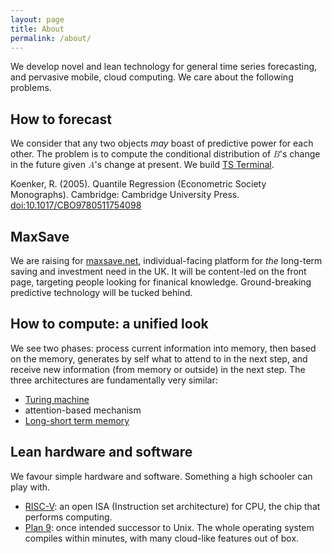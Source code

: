 ```yaml
---
layout: page
title: About
permalink: /about/
---
```


We develop novel and lean technology for general time series forecasting, and pervasive mobile, cloud computing. We care about the following problems.

## How to forecast
We consider that any two objects _may_ boast of predictive power for each other. The problem is to compute the conditional distribution of <math><mi>B</mi></math>'s change in the future given <math><mi>A</mi></math>'s change at present. We build [TS Terminal](https://tsterm.com).

Koenker, R. (2005). Quantile Regression (Econometric Society Monographs). Cambridge: Cambridge University Press. [doi:10.1017/CBO9780511754098](https://www.cambridge.org/core/books/quantile-regression/C18AE7BCF3EC43C16937390D44A328B1)

## MaxSave
We are raising for [maxsave.net](https://maxsave.net), individual-facing platform for *the* long-term saving and investment need in the UK. It will be content-led on the front page, targeting people looking for finanical knowledge. Ground-breaking predictive technology will be tucked behind.

## How to compute: a unified look
We see two phases: process current information into memory, then based on the memory, generates by self what to attend to in the next step, and receive new information (from memory or outside) in the next step. The three architectures are fundamentally very similar:

* [Turing machine](https://en.wikipedia.org/wiki/Turing_machine)
* attention-based mechanism
* [Long-short term memory](https://en.wikipedia.org/wiki/Long_short-term_memory)

## Lean hardware and software
We favour simple hardware and software. Something a high schooler can play with.

* [RISC-V](https://riscv.org): an open ISA (Instruction set architecture) for CPU, the chip that performs computing.
* [Plan 9](https://en.wikipedia.org/wiki/Plan_9_from_Bell_Labs): once intended successor to Unix. The whole operating system compiles within minutes, with many cloud-like features out of box.

